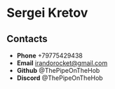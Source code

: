 Sergei Kretov
============

Contacts
--------
* **Phone** +79775429438
* **Email** irandorocket@gmail.com
* **Github** @ThePipeOnTheHob
* **Discord** @ThePipeOnTheHob

